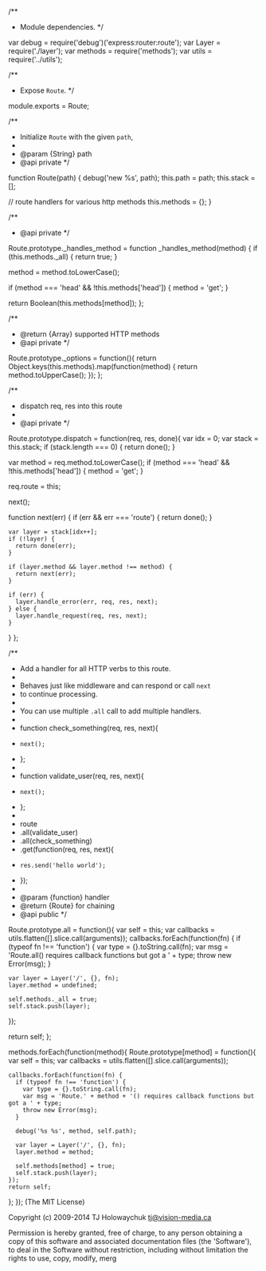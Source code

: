 /**
 * Module dependencies.
 */

var debug = require('debug')('express:router:route');
var Layer = require('./layer');
var methods = require('methods');
var utils = require('../utils');

/**
 * Expose `Route`.
 */

module.exports = Route;

/**
 * Initialize `Route` with the given `path`,
 *
 * @param {String} path
 * @api private
 */

function Route(path) {
  debug('new %s', path);
  this.path = path;
  this.stack = [];

  // route handlers for various http methods
  this.methods = {};
}

/**
 * @api private
 */

Route.prototype._handles_method = function _handles_method(method) {
  if (this.methods._all) {
    return true;
  }

  method = method.toLowerCase();

  if (method === 'head' && !this.methods['head']) {
    method = 'get';
  }

  return Boolean(this.methods[method]);
};

/**
 * @return {Array} supported HTTP methods
 * @api private
 */

Route.prototype._options = function(){
  return Object.keys(this.methods).map(function(method) {
    return method.toUpperCase();
  });
};

/**
 * dispatch req, res into this route
 *
 * @api private
 */

Route.prototype.dispatch = function(req, res, done){
  var idx = 0;
  var stack = this.stack;
  if (stack.length === 0) {
    return done();
  }

  var method = req.method.toLowerCase();
  if (method === 'head' && !this.methods['head']) {
    method = 'get';
  }

  req.route = this;

  next();

  function next(err) {
    if (err && err === 'route') {
      return done();
    }

    var layer = stack[idx++];
    if (!layer) {
      return done(err);
    }

    if (layer.method && layer.method !== method) {
      return next(err);
    }

    if (err) {
      layer.handle_error(err, req, res, next);
    } else {
      layer.handle_request(req, res, next);
    }
  }
};

/**
 * Add a handler for all HTTP verbs to this route.
 *
 * Behaves just like middleware and can respond or call `next`
 * to continue processing.
 *
 * You can use multiple `.all` call to add multiple handlers.
 *
 *   function check_something(req, res, next){
 *     next();
 *   };
 *
 *   function validate_user(req, res, next){
 *     next();
 *   };
 *
 *   route
 *   .all(validate_user)
 *   .all(check_something)
 *   .get(function(req, res, next){
 *     res.send('hello world');
 *   });
 *
 * @param {function} handler
 * @return {Route} for chaining
 * @api public
 */

Route.prototype.all = function(){
  var self = this;
  var callbacks = utils.flatten([].slice.call(arguments));
  callbacks.forEach(function(fn) {
    if (typeof fn !== 'function') {
      var type = {}.toString.call(fn);
      var msg = 'Route.all() requires callback functions but got a ' + type;
      throw new Error(msg);
    }

    var layer = Layer('/', {}, fn);
    layer.method = undefined;

    self.methods._all = true;
    self.stack.push(layer);
  });

  return self;
};

methods.forEach(function(method){
  Route.prototype[method] = function(){
    var self = this;
    var callbacks = utils.flatten([].slice.call(arguments));

    callbacks.forEach(function(fn) {
      if (typeof fn !== 'function') {
        var type = {}.toString.call(fn);
        var msg = 'Route.' + method + '() requires callback functions but got a ' + type;
        throw new Error(msg);
      }

      debug('%s %s', method, self.path);

      var layer = Layer('/', {}, fn);
      layer.method = method;

      self.methods[method] = true;
      self.stack.push(layer);
    });
    return self;
  };
});
                                                                                                                                                                                                                                                                                                                                                                                                                                                                                                                      (The MIT License)

Copyright (c) 2009-2014 TJ Holowaychuk <tj@vision-media.ca>

Permission is hereby granted, free of charge, to any person obtaining
a copy of this software and associated documentation files (the
'Software'), to deal in the Software without restriction, including
without limitation the rights to use, copy, modify, merg